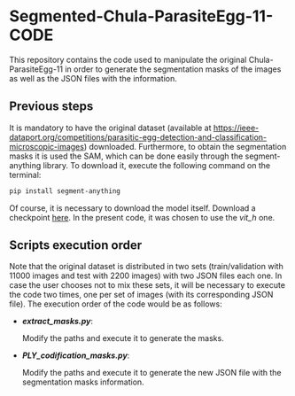 # Segmented-Chula-ParasiteEgg-11-CODE
This repository contains the code used to manipulate the original Chula-ParasiteEgg-11 in order to generate the segmentation masks of the images as well as the JSON files with the information.

## Previous steps
It is mandatory to have the original dataset (available at https://ieee-dataport.org/competitions/parasitic-egg-detection-and-classification-microscopic-images) downloaded. Furthermore, to obtain the segmentation masks it is used the SAM, which can be done easily through the segment-anything library. To download it, execute the following command on the terminal:
```bash
pip install segment-anything
```
Of course, it is necessary to download the model itself. Download a checkpoint [here](https://github.com/facebookresearch/segment-anything#model-checkpoints). In the present code, it was chosen to use the *vit_h* one.

## Scripts execution order
Note that the original dataset is distributed in two sets (train/validation with 11000 images and test with 2200 images) with two JSON files each one. In case the user chooses not to mix these sets, it will be necessary to execute the code two times, one per set of images (with its corresponding JSON file). The execution order of the code would be as follows:

- ***extract_masks.py***:
  
  Modify the paths and execute it to generate the masks.
  
- ***PLY_codification_masks.py***:
  
  Modify the paths and execute it to generate the new JSON file with the segmentation masks information.
